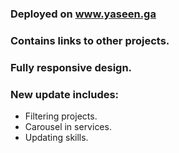 ### Deployed on www.yaseen.ga

### Contains links to other projects.

### Fully responsive design.

### New update includes:
- Filtering projects.
- Carousel in services.
- Updating skills.

